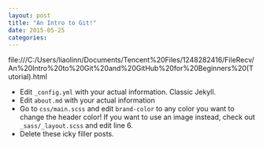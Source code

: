 ```yaml
---
layout: post
title: "An Intro to Git!"
date: 2015-05-25
categories:
---
```

file:///C:/Users/liaolinn/Documents/Tencent%20Files/1248282416/FileRecv/An%20Intro%20to%20Git%20and%20GitHub%20for%20Beginners%20(Tutorial).html



* Edit `_config.yml` with your actual information. Classic Jekyll.
* Edit `about.md` with your actual information
* Go to `css/main.scss` and edit `brand-color` to any color you want to change the header color! If you want to use an image instead, check out `_sass/_layout.scss` and edit line 6. 
* Delete these icky filler posts.